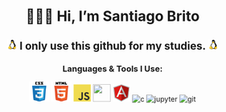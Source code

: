 <h1 align="center">👩🏻‍💻 Hi, I’m Santiago Brito</h1>
<h2 align="center"><img src="https://raw.githubusercontent.com/devicons/devicon/master/icons/linux/linux-original.svg" alt="linux" width="20" height="20"/> I only use this github for my studies. <img src="https://raw.githubusercontent.com/devicons/devicon/master/icons/linux/linux-original.svg" alt="linux" width="20" height="20"/></h2>


<h3 align="center">Languages & Tools I Use:</h3>
<p align="center"><img src="https://raw.githubusercontent.com/devicons/devicon/master/icons/css3/css3-original-wordmark.svg" alt="css3" width="40" height="40"/>
<img src="https://raw.githubusercontent.com/devicons/devicon/master/icons/html5/html5-original-wordmark.svg" alt="html5" width="40" height="40"/>
<img src="https://raw.githubusercontent.com/devicons/devicon/master/icons/javascript/javascript-original.svg" alt="javascript" width="35" height="35"/>
<img src="https://raw.githubusercontent.com/devicons/devicon/master/icons/angularjs/bootstrap/bootstrap-original.svg" width="35" height="35"/>
<img src="https://raw.githubusercontent.com/devicons/devicon/master/icons/angularjs/angularjs-original.svg" width="35" height="35"/>

  
<img src="https://cdn.jsdelivr.net/gh/devicons/devicon/icons/c/c-original.svg" alt="c" width="35" height="35"/>
<img src="https://cdn.jsdelivr.net/gh/devicons/devicon/icons/jupyter/jupyter-original-wordmark.svg" alt="jupyter" width="35" height="35"/>
<img src="https://cdn.jsdelivr.net/gh/devicons/devicon/icons/git/git-original.svg" alt="git" width="35" height="35"/>

</p>





